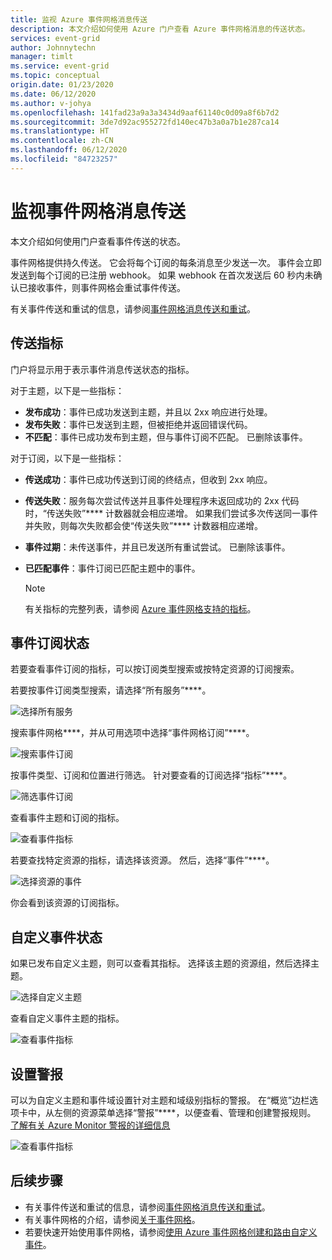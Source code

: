 ```yaml
---
title: 监视 Azure 事件网格消息传送
description: 本文介绍如何使用 Azure 门户查看 Azure 事件网格消息的传送状态。
services: event-grid
author: Johnnytechn
manager: timlt
ms.service: event-grid
ms.topic: conceptual
origin.date: 01/23/2020
ms.date: 06/12/2020
ms.author: v-johya
ms.openlocfilehash: 141fad23a9a3a3434d9aaf61140c0d09a8f6b7d2
ms.sourcegitcommit: 3de7d92ac955272fd140ec47b3a0a7b1e287ca14
ms.translationtype: HT
ms.contentlocale: zh-CN
ms.lasthandoff: 06/12/2020
ms.locfileid: "84723257"
---
```

# <a name="monitor-event-grid-message-delivery"></a>监视事件网格消息传送 

本文介绍如何使用门户查看事件传送的状态。

事件网格提供持久传送。 它会将每个订阅的每条消息至少发送一次。 事件会立即发送到每个订阅的已注册 webhook。 如果 webhook 在首次发送后 60 秒内未确认已接收事件，则事件网格会重试事件传送。

有关事件传送和重试的信息，请参阅[事件网格消息传送和重试](delivery-and-retry.md)。

## <a name="delivery-metrics"></a>传送指标

门户将显示用于表示事件消息传送状态的指标。

对于主题，以下是一些指标：

* **发布成功**：事件已成功发送到主题，并且以 2xx 响应进行处理。
* **发布失败**：事件已发送到主题，但被拒绝并返回错误代码。
* **不匹配**：事件已成功发布到主题，但与事件订阅不匹配。 已删除该事件。

对于订阅，以下是一些指标：

* **传送成功**：事件已成功传送到订阅的终结点，但收到 2xx 响应。
* **传送失败**：服务每次尝试传送并且事件处理程序未返回成功的 2xx 代码时，“传送失败”**** 计数器就会相应递增。 如果我们尝试多次传送同一事件并失败，则每次失败都会使“传送失败”**** 计数器相应递增。
* **事件过期**：未传送事件，并且已发送所有重试尝试。 已删除该事件。
* **已匹配事件**：事件订阅已匹配主题中的事件。

    > [!NOTE]
    > 有关指标的完整列表，请参阅 [Azure 事件网格支持的指标](metrics.md)。

## <a name="event-subscription-status"></a>事件订阅状态

若要查看事件订阅的指标，可以按订阅类型搜索或按特定资源的订阅搜索。

若要按事件订阅类型搜索，请选择“所有服务”****。

![选择所有服务](./media/monitor-event-delivery/all-services.png)

搜索事件网格****，并从可用选项中选择“事件网格订阅”****。

![搜索事件订阅](./media/monitor-event-delivery/search-and-select.png)

按事件类型、订阅和位置进行筛选。 针对要查看的订阅选择“指标”****。

![筛选事件订阅](./media/monitor-event-delivery/filter-events.png)

查看事件主题和订阅的指标。

![查看事件指标](./media/monitor-event-delivery/subscription-metrics.png)

若要查找特定资源的指标，请选择该资源。 然后，选择“事件”****。

![选择资源的事件](./media/monitor-event-delivery/select-events.png)

你会看到该资源的订阅指标。

## <a name="custom-event-status"></a>自定义事件状态

如果已发布自定义主题，则可以查看其指标。 选择该主题的资源组，然后选择主题。

![选择自定义主题](./media/monitor-event-delivery/select-custom-topic.png)

查看自定义事件主题的指标。

![查看事件指标](./media/monitor-event-delivery/custom-topic-metrics.png)

## <a name="set-alerts"></a>设置警报

可以为自定义主题和事件域设置针对主题和域级别指标的警报。 在“概览”边栏选项卡中，从左侧的资源菜单选择“警报”****，以便查看、管理和创建警报规则。 [了解有关 Azure Monitor 警报的详细信息](../azure-monitor/platform/alerts-overview.md)

![查看事件指标](./media/monitor-event-delivery/select-alerts.png)

## <a name="next-steps"></a>后续步骤

* 有关事件传送和重试的信息，请参阅[事件网格消息传送和重试](delivery-and-retry.md)。
* 有关事件网格的介绍，请参阅[关于事件网格](overview.md)。
* 若要快速开始使用事件网格，请参阅[使用 Azure 事件网格创建和路由自定义事件](custom-event-quickstart.md)。

